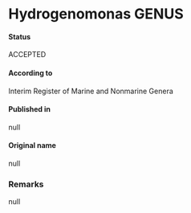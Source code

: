 Hydrogenomonas GENUS
=======

#### Status
ACCEPTED

#### According to
Interim Register of Marine and Nonmarine Genera

#### Published in
null

#### Original name
null

### Remarks
null